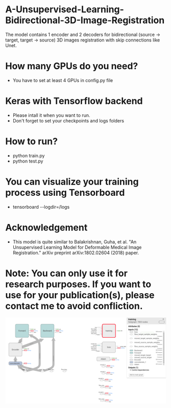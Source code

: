 # A-Unsupervised-Learning-Bidirectional-3D-Image-Registration
The model contains 1 encoder and 2 decoders for bidirectional (source -> target, target -> source) 3D images registration with skip connections like Unet.
# How many GPUs do you need?
- You have to set at least 4 GPUs in config.py file
# Keras with Tensorflow backend
- Please intall it when you want to run.
- Don't forget to set your checkpoints and logs folders
# How to run?
- python train.py
- python test.py
# You can visualize your training process using Tensorboard
- tensorboard --logdir=/logs
# Acknowledgement
- This model is quite similar to Balakrishnan, Guha, et al. "An Unsupervised Learning Model for Deformable Medical Image Registration." arXiv preprint arXiv:1802.02604 (2018) paper.
# Note: You can only use it for research purposes. If you want to use for your publication(s), please contact me to avoid confliction.
<p align="center">
  <img src="my_model.png" width="800"/>
</p>

